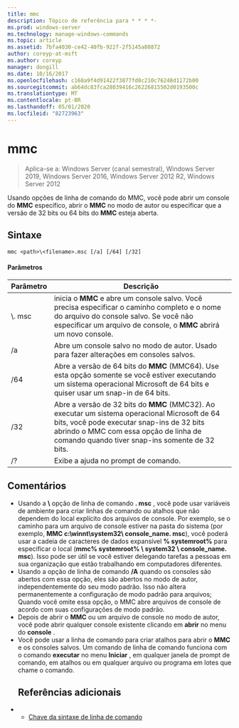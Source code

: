 ```yaml
---
title: mmc
description: Tópico de referência para * * * *-
ms.prod: windows-server
ms.technology: manage-windows-commands
ms.topic: article
ms.assetid: 7bfa4030-ce42-40fb-922f-2f5145a80872
author: coreyp-at-msft
ms.author: coreyp
manager: dongill
ms.date: 10/16/2017
ms.openlocfilehash: c168a9f4d91422f3877fd0c210c76248d1172b00
ms.sourcegitcommit: ab64dc83fca28039416c26226815502d0193500c
ms.translationtype: MT
ms.contentlocale: pt-BR
ms.lasthandoff: 05/01/2020
ms.locfileid: "82723963"
---
```

# <a name="mmc"></a>mmc

> Aplica-se a: Windows Server (canal semestral), Windows Server 2019, Windows Server 2016, Windows Server 2012 R2, Windows Server 2012

Usando opções de linha de comando do MMC, você pode abrir um console do **MMC** específico, abrir o **MMC** no modo de autor ou especificar que a versão de 32 bits ou 64 bits do **MMC** esteja aberta.
## <a name="syntax"></a>Sintaxe
```
mmc <path>\<filename>.msc [/a] [/64] [/32]
```
#### <a name="parameters"></a>Parâmetros

|       Parâmetro        |                                                                                                 Descrição                                                                                                 |
|------------------------|-------------------------------------------------------------------------------------------------------------------------------------------------------------------------------------------------------------|
| <path>\\<filename>. msc |        inicia o **MMC** e abre um console salvo. Você precisa especificar o caminho completo e o nome do arquivo do console salvo. Se você não especificar um arquivo de console, o **MMC** abrirá um novo console.         |
|           /a           |                                                               Abre um console salvo no modo de autor.  Usado para fazer alterações em consoles salvos.                                                                |
|          /64           |                         Abre a versão de 64 bits do **MMC** (MMC64). Use esta opção somente se você estiver executando um sistema operacional Microsoft de 64 bits e quiser usar um snap-in de 64 bits.                          |
|          /32           | Abre a versão de 32 bits do **MMC** (MMC32). Ao executar um sistema operacional Microsoft de 64 bits, você pode executar snap-ins de 32 bits abrindo o MMC com essa opção de linha de comando quando tiver snap-ins somente de 32 bits. |
|           /?           |                                                                                    Exibe a ajuda no prompt de comando.                                                                                     |

## <a name="remarks"></a>Comentários
- Usando a <path> **\\** <filename>opção de linha de comando **. msc** , você pode usar variáveis de ambiente para criar linhas de comando ou atalhos que não dependem do local explícito dos arquivos de console. Por exemplo, se o caminho para um arquivo de console estiver na pasta do sistema (por exemplo, **MMC c:\winnt\system32\ console_name. msc**), você poderá usar a cadeia de caracteres de dados expansível **% systemroot%** para especificar o local (**mmc% systemroot% \ system32 \ console_name. msc**). Isso pode ser útil se você estiver delegando tarefas a pessoas em sua organização que estão trabalhando em computadores diferentes.
- Usando a opção de linha de comando **/A** quando os consoles são abertos com essa opção, eles são abertos no modo de autor, independentemente do seu modo padrão. Isso não altera permanentemente a configuração de modo padrão para arquivos; Quando você omite essa opção, o MMC abre arquivos de console de acordo com suas configurações de modo padrão.
- Depois de abrir o **MMC** ou um arquivo de console no modo de autor, você pode abrir qualquer console existente clicando em **abrir** no menu do **console** .
- Você pode usar a linha de comando para criar atalhos para abrir o **MMC** e os consoles salvos. Um comando de linha de comando funciona com o comando **executar** no menu **Iniciar** , em qualquer janela de prompt de comando, em atalhos ou em qualquer arquivo ou programa em lotes que chame o comando.
  ## <a name="additional-references"></a>Referências adicionais
- - [Chave da sintaxe de linha de comando](command-line-syntax-key.md)


